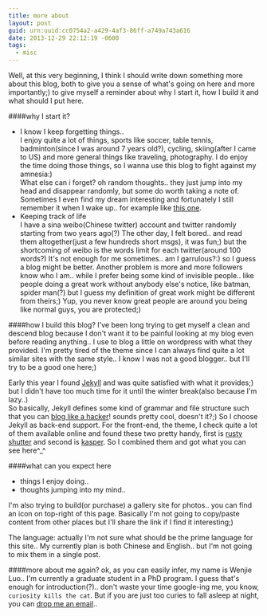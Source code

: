 ```yaml
---
title: more about
layout: post
guid: urn:uuid:cc0754a2-a429-4af3-86ff-a749a743a616
date: 2013-12-29 22:12:19 -0600
tags:
  - misc
---
```


Well, at this very beginning, I think I should write down something more about this blog, both to give you a sense of what's going on here and more importantly;) to give myself a reminder about why I start it, how I build it and what should I put here. 

####why I start it?
- I know I keep forgetting things..  
I enjoy quite a lot of things, sports like soccer, table tennis, badminton(since I was around 7 years old?), cycling, skiing(after I came to US) and more general things like traveling, photography. I do enjoy the time doing those things, so I wanna use this blog to fight against my amnesia:)    
What else can i forget? oh random thoughts.. they just jump into my head and disappear randomly, but some do worth taking a note of. Sometimes I even find my dream interesting and fortunately I still remember it when I wake up.. for example like [this one](/2013/12/29/got-a-dream.html).
- Keeping track of life  
I have a sina weibo(Chinese twitter) account and twitter randomly starting from two years ago(?) The other day, I felt bored.. and read them altogether(just a few hundreds short msgs), it was fun;) but the shortcoming of weibo is the words limit for each twitter(around 100 words?) It's not enough for me sometimes.. am I garrulous?:) so I guess a blog might be better. Another problem is more and more followers know who I am.. while I prefer being some kind of invisible people.. like people doing a great work without anybody else's notice, like batman, spider man(?) but I guess my definition of great work might be different from theirs;) Yup, you never know great people are around you being like normal guys, you are protected;)

####how I build this blog?
I've been long trying to get myself a clean and descend blog because I don't want it to be painful looking at my blog even before reading anything.. I use to blog a little on wordpress with what they provided. I'm pretty tired of the theme since I can always find quite a lot similar sites with the same style.. I know I was not a good blogger.. but I'll try to be a good one here;)

Early this year I found [Jekyll](http://jekyllrb.com/) and was quite satisfied with what it provides;) but I didn't have too much time for it until the winter break(also because I'm lazy..)  
So basically, Jekyll defines some kind of grammar and file structure such that you can [blog like a hacker](http://tom.preston-werner.com/2008/11/17/blogging-like-a-hacker.html)! sounds pretty cool, doesn't it?;) So I choose Jekyll as back-end support. For the front-end, the theme, I check quite a lot of them available online and found these two pretty handy, first is [rusty shutter](http://lhzhang.com/) and second is [kasper](https://github.com/rosario/kasper). So I combined them and got what you can see here^_^

####what can you expect here
- things I enjoy doing.. 
- thoughts jumping into my mind..

I'm also trying to build(or purchase) a gallery site for photos.. you can find an icon on top-right of this page. Basically I'm not going to copy/paste content from other places but I'll share the link if I find it interesting;)

The language: actually I'm not sure what should be the prime language for this site.. My currently plan is both Chinese and English.. but I'm not going to mix them in a single post.

####more about me again?
ok, as you can easily infer, my name is Wenjie Luo.. I'm currently a graduate student in a PhD program. I guess that's enough for introduction(?).. don't waste your time google-ing me, you know, ```curiosity kills the cat```. But if you are just too curies to fall asleep at night, you can <a href="mailto:twelvemoon@gmail.com">drop me an email</a>..